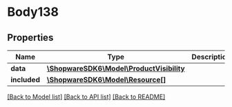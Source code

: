 # Body138

## Properties
Name | Type | Description | Notes
------------ | ------------- | ------------- | -------------
**data** | [**\ShopwareSDK6\Model\ProductVisibility**](ProductVisibility.md) |  | [optional] 
**included** | [**\ShopwareSDK6\Model\Resource[]**](Resource.md) |  | [optional] 

[[Back to Model list]](../../README.md#documentation-for-models) [[Back to API list]](../../README.md#documentation-for-api-endpoints) [[Back to README]](../../README.md)

